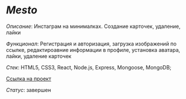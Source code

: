 # _Mesto_

_Описание_: Инстаграм на минималках. Создание карточек, удаление, лайки

_Функционал_: Регистрация и авторизация, загрузка изображений по ссылке, редактироавние информации в профиле, установка аватара, лайки, удаление карточек

_Стек_: HTML5, CSS3, React, Node.js, Express, Mongoose, MongoDB;

[Ссылка на проект](https://alzot89.github.io/react-mesto-auth/)

_Статус_: завершен
